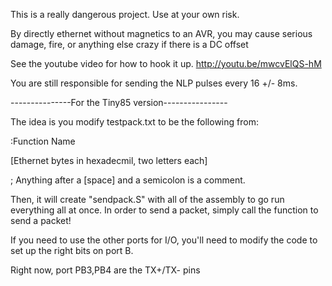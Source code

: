 This is a really dangerous project.  Use at your own risk.

By directly ethernet without magnetics to an AVR, you may
cause serious damage, fire, or anything else crazy if there
is a DC offset

See the youtube video for how to hook it up.
     http://youtu.be/mwcvElQS-hM


You are still responsible for sending the NLP pulses every
16 +/- 8ms.


---------------For the Tiny85 version----------------

The idea is you modify testpack.txt to be the following from:

:Function Name

[Ethernet bytes in hexadecmil, two letters each]

 ; Anything after a [space] and a semicolon is a comment.


Then, it will create "sendpack.S" with all of the assembly
to go run everything all at once.  In order to send a packet,
simply call the function to send a packet!


If you need to use the other ports for I/O, you'll need
to modify the code to set up the right bits on port B.

Right now, port PB3,PB4 are the TX+/TX- pins


